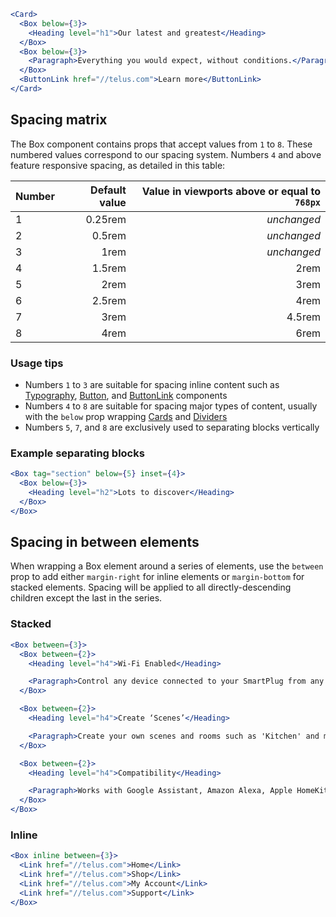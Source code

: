 ```jsx
<Card>
  <Box below={3}>
    <Heading level="h1">Our latest and greatest</Heading>
  </Box>
  <Box below={3}>
    <Paragraph>Everything you would expect, without conditions.</Paragraph>
  </Box>
  <ButtonLink href="//telus.com">Learn more</ButtonLink>
</Card>
```

## Spacing matrix

The Box component contains props that accept values from `1` to `8`. These numbered values correspond to our spacing system. Numbers `4` and above feature responsive spacing, as detailed in this table:

| Number | Default value | Value in viewports above or equal to `768px` | 
| ------ | ------------: | -------------------------------------------: |
| 1 | 0.25rem | _unchanged_ |
| 2 | 0.5rem | _unchanged_ |
| 3 | 1rem | _unchanged_ |
| 4 | 1.5rem | 2rem |
| 5 | 2rem | 3rem |
| 6 | 2.5rem | 4rem |
| 7 | 3rem | 4.5rem |
| 8 | 4rem | 6rem |

### Usage tips

- Numbers `1` to `3` are suitable for spacing inline content such as [Typography](#typography), [Button](#button), and [ButtonLink](#buttonlink) components
- Numbers `4` to `8` are suitable for spacing major types of content, usually with the `below` prop wrapping [Cards](#card) and [Dividers](#dividers)
- Numbers `5`, `7`, and `8` are exclusively used to separating blocks vertically

### Example separating blocks

```jsx noeditor static
<Box tag="section" below={5} inset={4}>
  <Box below={3}>
    <Heading level="h2">Lots to discover</Heading>
  </Box>
</Box>
```

## Spacing in between elements

When wrapping a Box element around a series of elements, use the `between` prop to add either `margin-right` for inline elements or `margin-bottom` for stacked elements. Spacing will be applied to all directly-descending children except the last in the series.

### Stacked

```jsx 
<Box between={3}>
  <Box between={2}>
    <Heading level="h4">Wi-Fi Enabled</Heading>

    <Paragraph>Control any device connected to your SmartPlug from any location with internet access.</Paragraph>
  </Box>

  <Box between={2}>
    <Heading level="h4">Create ‘Scenes’</Heading>

    <Paragraph>Create your own scenes and rooms such as 'Kitchen' and manage all SmartPlugs in that scene.</Paragraph>
  </Box>

  <Box between={2}>
    <Heading level="h4">Compatibility</Heading>

    <Paragraph>Works with Google Assistant, Amazon Alexa, Apple HomeKit, and Nest.</Paragraph>
  </Box>
</Box>
```

### Inline

```jsx
<Box inline between={3}>
  <Link href="//telus.com">Home</Link>
  <Link href="//telus.com">Shop</Link>
  <Link href="//telus.com">My Account</Link>
  <Link href="//telus.com">Support</Link>
</Box>
```
